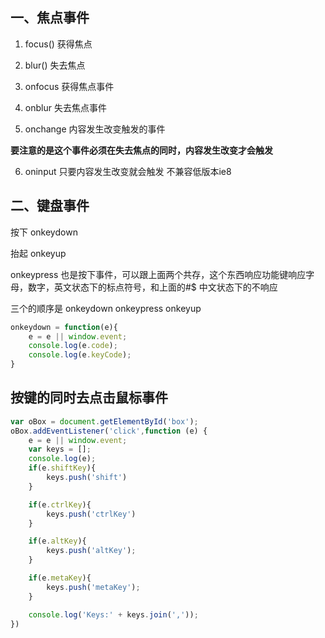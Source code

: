 ## 一、焦点事件

1. focus()  获得焦点

2. blur()  失去焦点

3. onfocus  获得焦点事件

4. onblur  失去焦点事件

5. onchange 内容发生改变触发的事件

**要注意的是这个事件必须在失去焦点的同时，内容发生改变才会触发**

6. oninput 只要内容发生改变就会触发  不兼容低版本ie8

## 二、键盘事件

按下 onkeydown 

抬起 onkeyup 

onkeypress 也是按下事件，可以跟上面两个共存，这个东西响应功能键响应字母，数字，英文状态下的标点符号，和上面的#$ 中文状态下的不响应

三个的顺序是  onkeydown onkeypress onkeyup  

```js
onkeydown = function(e){
    e = e || window.event;
    console.log(e.code);
    console.log(e.keyCode);
}
```

## 按键的同时去点击鼠标事件

```js
var oBox = document.getElementById('box');
oBox.addEventListener('click',function (e) {
    e = e || window.event;
    var keys = [];
    console.log(e);
    if(e.shiftKey){
        keys.push('shift')
    }

    if(e.ctrlKey){
        keys.push('ctrlKey')
    }

    if(e.altKey){
        keys.push('altKey');
    }

    if(e.metaKey){
        keys.push('metaKey');
    }

    console.log('Keys:' + keys.join(','));
})
```

